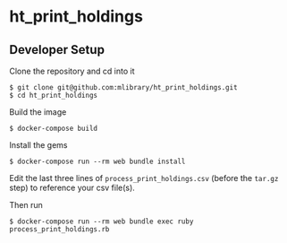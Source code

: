 # ht_print_holdings

## Developer Setup
Clone the repository and cd into it
```
$ git clone git@github.com:mlibrary/ht_print_holdings.git
$ cd ht_print_holdings
```

Build the image
```
$ docker-compose build
```

Install the gems
```
$ docker-compose run --rm web bundle install
```

Edit the last three lines of `process_print_holdings.csv` (before the `tar.gz` step) to reference your csv file(s).

Then run
```
$ docker-compose run --rm web bundle exec ruby process_print_holdings.rb
```


